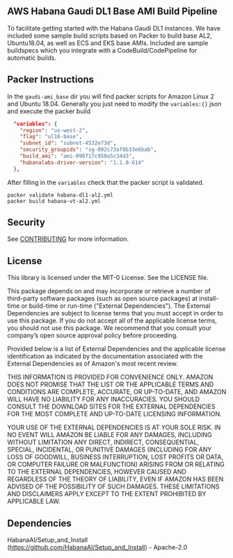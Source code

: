 ## AWS Habana Gaudi DL1 Base AMI Build Pipeline
To facilitate getting started with the Habana Gaudi DL1 instances. We have included some sample build scripts based on Packer to build base AL2, Ubuntu18.04, as well as ECS and EKS base AMIs. Included are sample buildspecs which you integrate with a CodeBuild/CodePipeline for automatic builds.

## Packer Instructions
In the `gaudi-ami_base` dir you will find packer scripts for Amazon Linux 2 and Ubuntu 18.04. Generally you just need to modify the `variables:{}` json and execute the packer build
````json
  "variables": {
    "region": "us-west-2",
    "flag": "ul18-base",
    "subnet_id": "subnet-4532e73d",
    "security_groupids": "sg-092c73af8b33e6bab",
    "build_ami": "ami-090717c950a5c34d3",
    "habanalabs-driver-version": "1.1.0-614"
  },
````  
After filling in the `variables` check that the packer script is validated.
````
packer validate habana-dl1-al2.yml
packer build habana-vt-al2.yml
````
## Security

See [CONTRIBUTING](CONTRIBUTING.md#security-issue-notifications) for more information.

## License

This library is licensed under the MIT-0 License. See the LICENSE file.

This package depends on and may incorporate or retrieve a number of third-party
software packages (such as open source packages) at install-time or build-time
or run-time ("External Dependencies"). The External Dependencies are subject to
license terms that you must accept in order to use this package. If you do not
accept all of the applicable license terms, you should not use this package. We
recommend that you consult your company’s open source approval policy before
proceeding.

Provided below is a list of External Dependencies and the applicable license
identification as indicated by the documentation associated with the External
Dependencies as of Amazon's most recent review.

THIS INFORMATION IS PROVIDED FOR CONVENIENCE ONLY. AMAZON DOES NOT PROMISE THAT
THE LIST OR THE APPLICABLE TERMS AND CONDITIONS ARE COMPLETE, ACCURATE, OR
UP-TO-DATE, AND AMAZON WILL HAVE NO LIABILITY FOR ANY INACCURACIES. YOU SHOULD
CONSULT THE DOWNLOAD SITES FOR THE EXTERNAL DEPENDENCIES FOR THE MOST COMPLETE
AND UP-TO-DATE LICENSING INFORMATION.

YOUR USE OF THE EXTERNAL DEPENDENCIES IS AT YOUR SOLE RISK. IN NO EVENT WILL
AMAZON BE LIABLE FOR ANY DAMAGES, INCLUDING WITHOUT LIMITATION ANY DIRECT,
INDIRECT, CONSEQUENTIAL, SPECIAL, INCIDENTAL, OR PUNITIVE DAMAGES (INCLUDING
FOR ANY LOSS OF GOODWILL, BUSINESS INTERRUPTION, LOST PROFITS OR DATA, OR
COMPUTER FAILURE OR MALFUNCTION) ARISING FROM OR RELATING TO THE EXTERNAL
DEPENDENCIES, HOWEVER CAUSED AND REGARDLESS OF THE THEORY OF LIABILITY, EVEN
IF AMAZON HAS BEEN ADVISED OF THE POSSIBILITY OF SUCH DAMAGES. THESE LIMITATIONS
AND DISCLAIMERS APPLY EXCEPT TO THE EXTENT PROHIBITED BY APPLICABLE LAW.

## Dependencies

HabanaAI/Setup_and_Install (https://github.com/HabanaAI/Setup_and_Install) - Apache-2.0
